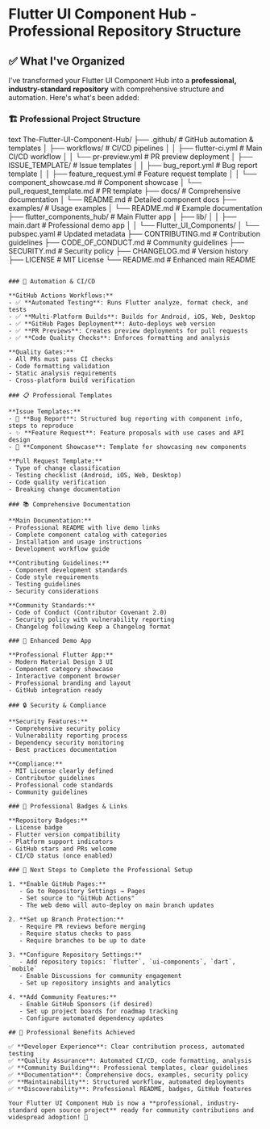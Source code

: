 # Flutter UI Component Hub - Professional Repository Structure

## ✅ What I've Organized

I've transformed your Flutter UI Component Hub into a **professional, industry-standard repository** with comprehensive structure and automation. Here's what's been added:

### 🏗️ Professional Project Structure

text
The-Flutter-UI-Component-Hub/
├── .github/                    # GitHub automation & templates
│   ├── workflows/              # CI/CD pipelines
│   │   ├── flutter-ci.yml     # Main CI/CD workflow
│   │   └── pr-preview.yml     # PR preview deployment
│   ├── ISSUE_TEMPLATE/         # Issue templates
│   │   ├── bug_report.yml     # Bug report template
│   │   ├── feature_request.yml # Feature request template
│   │   └── component_showcase.md # Component showcase
│   └── pull_request_template.md # PR template
├── docs/                       # Comprehensive documentation
│   └── README.md              # Detailed component docs
├── examples/                   # Usage examples
│   └── README.md              # Example documentation
├── flutter_components_hub/     # Main Flutter app
│   ├── lib/
│   │   ├── main.dart          # Professional demo app
│   │   └── Flutter_UI_Components/
│   └── pubspec.yaml           # Updated metadata
├── CONTRIBUTING.md            # Contribution guidelines
├── CODE_OF_CONDUCT.md         # Community guidelines
├── SECURITY.md                # Security policy
├── CHANGELOG.md               # Version history
├── LICENSE                    # MIT License
└── README.md                  # Enhanced main README

```text

### 🤖 Automation & CI/CD

**GitHub Actions Workflows:**
- ✅ **Automated Testing**: Runs Flutter analyze, format check, and tests
- ✅ **Multi-Platform Builds**: Builds for Android, iOS, Web, Desktop
- ✅ **GitHub Pages Deployment**: Auto-deploys web version
- ✅ **PR Previews**: Creates preview deployments for pull requests
- ✅ **Code Quality Checks**: Enforces formatting and analysis

**Quality Gates:**
- All PRs must pass CI checks
- Code formatting validation
- Static analysis requirements
- Cross-platform build verification

### 📋 Professional Templates

**Issue Templates:**
- 🐛 **Bug Report**: Structured bug reporting with component info, steps to reproduce
- ✨ **Feature Request**: Feature proposals with use cases and API design
- 🎯 **Component Showcase**: Template for showcasing new components

**Pull Request Template:**
- Type of change classification
- Testing checklist (Android, iOS, Web, Desktop)
- Code quality verification
- Breaking change documentation

### 📚 Comprehensive Documentation

**Main Documentation:**
- Professional README with live demo links
- Complete component catalog with categories
- Installation and usage instructions
- Development workflow guide

**Contributing Guidelines:**
- Component development standards
- Code style requirements
- Testing guidelines
- Security considerations

**Community Standards:**
- Code of Conduct (Contributor Covenant 2.0)
- Security policy with vulnerability reporting
- Changelog following Keep a Changelog format

### 🎨 Enhanced Demo App

**Professional Flutter App:**
- Modern Material Design 3 UI
- Component category showcase
- Interactive component browser
- Professional branding and layout
- GitHub integration ready

### 🔒 Security & Compliance

**Security Features:**
- Comprehensive security policy
- Vulnerability reporting process
- Dependency security monitoring
- Best practices documentation

**Compliance:**
- MIT License clearly defined
- Contributor guidelines
- Professional code standards
- Community guidelines

### 🌟 Professional Badges & Links

**Repository Badges:**
- License badge
- Flutter version compatibility
- Platform support indicators
- GitHub stars and PRs welcome
- CI/CD status (once enabled)

### 🚀 Next Steps to Complete the Professional Setup

1. **Enable GitHub Pages:**
   - Go to Repository Settings → Pages
   - Set source to "GitHub Actions"
   - The web demo will auto-deploy on main branch updates

2. **Set up Branch Protection:**
   - Require PR reviews before merging
   - Require status checks to pass
   - Require branches to be up to date

3. **Configure Repository Settings:**
   - Add repository topics: `flutter`, `ui-components`, `dart`, `mobile`
   - Enable Discussions for community engagement
   - Set up repository insights and analytics

4. **Add Community Features:**
   - Enable GitHub Sponsors (if desired)
   - Set up project boards for roadmap tracking
   - Configure automated dependency updates

## 🎯 Professional Benefits Achieved

✅ **Developer Experience**: Clear contribution process, automated testing
✅ **Quality Assurance**: Automated CI/CD, code formatting, analysis
✅ **Community Building**: Professional templates, clear guidelines
✅ **Documentation**: Comprehensive docs, examples, security policy
✅ **Maintainability**: Structured workflow, automated deployments
✅ **Discoverability**: Professional README, badges, GitHub features

Your Flutter UI Component Hub is now a **professional, industry-standard open source project** ready for community contributions and widespread adoption! 🎉
